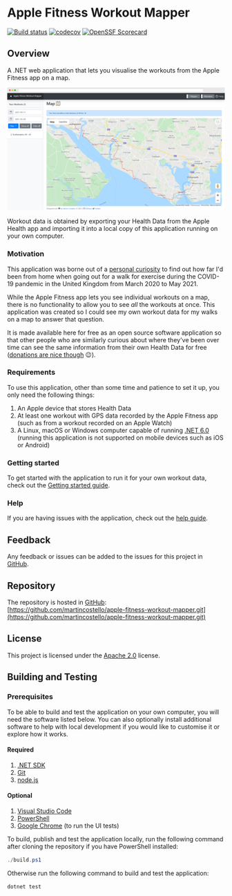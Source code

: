 # Apple Fitness Workout Mapper

[![Build status](https://github.com/martincostello/apple-fitness-workout-mapper/workflows/build/badge.svg?branch=main&event=push)](https://github.com/martincostello/apple-fitness-workout-mapper/actions?query=workflow%3Abuild+branch%3Amain+event%3Apush)
[![codecov](https://codecov.io/gh/martincostello/apple-fitness-workout-mapper/branch/main/graph/badge.svg)](https://codecov.io/gh/martincostello/apple-fitness-workout-mapper)
[![OpenSSF Scorecard](https://api.securityscorecards.dev/projects/github.com/martincostello/apple-fitness-workout-mapper/badge)](https://api.securityscorecards.dev/projects/github.com/martincostello/apple-fitness-workout-mapper)

## Overview

A .NET web application that lets you visualise the workouts from the Apple Fitness app on a map.

![AppleFitnessWorkoutMapper](./docs/images/app-screenshot.png "AppleFitnessWorkoutMapper")

Workout data is obtained by exporting your Health Data from the Apple Health app and importing
it into a local copy of this application running on your own computer.

### Motivation

This application was borne out of a [personal curiosity](https://twitter.com/martin_costello/status/1389216982487158790)
to find out how far I'd been from home when going out for a walk for exercise
during the COVID-19 pandemic in the United Kingdom from March 2020 to May 2021.

While the Apple Fitness app lets you see individual workouts on a map, there is
no functionality to allow you to see _all_ the workouts at once. This
application was created so I could see my own workout data for my walks on a map
to answer that question.

It is made available here for free as an open source software application so
that other people who are similarly curious about where they've been over time
can see the same information from their own Health Data for free ([donations are nice though](https://www.buymeacoffee.com/martincostello) 😉).

### Requirements

To use this application, other than some time and patience to set it up, you
only need the following things:

1. An Apple device that stores Health Data
1. At least one workout with GPS data recorded by the Apple Fitness app
(such as from a workout recorded on an Apple Watch)
1. A Linux, macOS or Windows computer capable of running [.NET 6.0](https://github.com/dotnet/core/blob/main/release-notes/5.0/5.0-supported-os.md#net-5---supported-os-versions)
(running this application is not supported on mobile devices such as iOS or
  Android)

### Getting started

To get started with the application to run it for your own workout data, check
out the [Getting started guide](https://github.com/martincostello/apple-fitness-workout-mapper/blob/main/docs/getting-started.md#getting-started "Getting started").

### Help

If you are having issues with the application, check out the
[help guide](https://github.com/martincostello/apple-fitness-workout-mapper/blob/main/docs/help.md#help "Help").

## Feedback

Any feedback or issues can be added to the issues for this project in
[GitHub](https://github.com/martincostello/apple-fitness-workout-mapper/issues).

## Repository

The repository is hosted in [GitHub](https://github.com/martincostello/apple-fitness-workout-mapper): [https://github.com/martincostello/apple-fitness-workout-mapper.git](https://github.com/martincostello/apple-fitness-workout-mapper.git)

## License

This project is licensed under the
[Apache 2.0](https://github.com/martincostello/apple-fitness-workout-mapper/blob/main/LICENSE) license.

## Building and Testing

### Prerequisites

To be able to build and test the application on your own computer, you will need
the software listed below. You can also optionally install additional software
to help with local development if you would like to customise it or explore how
it works.

#### Required

1. [.NET SDK](https://dotnet.microsoft.com/download)
1. [Git](https://git-scm.com/downloads)
1. [node.js](https://nodejs.org/en/download/)

#### Optional

1. [Visual Studio Code](https://code.visualstudio.com/download)
1. [PowerShell](https://github.com/PowerShell/PowerShell#get-powershell)
1. [Google Chrome](https://www.google.com/chrome/) (to run the UI tests)

To build, publish and test the application locally, run the following command
after cloning the repository if you have PowerShell installed:

```powershell
./build.ps1
```

Otherwise run the following command to build and test the application:

```sh
dotnet test
```
